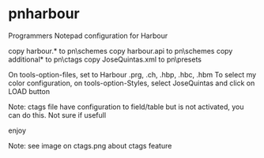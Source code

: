 # pnharbour
Programmers Notepad configuration for Harbour

copy harbour.*       to pn\schemes
copy harbour.api     to pn\schemes
copy additional*     to pn\ctags
copy JoseQuintas.xml to pn\presets

On tools-option-files, set to Harbour .prg, .ch, .hbp, .hbc, .hbm
To select my color configuration, on tools-option-Styles, select JoseQuintas and click on LOAD button

Note: ctags file have configuration to field/table but is not activated, you can do this. Not sure if usefull

enjoy

Note: see image on ctags.png about ctags feature

